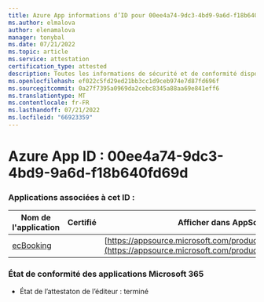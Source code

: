 ```yaml
---
title: Azure App informations d’ID pour 00ee4a74-9dc3-4bd9-9a6d-f18b640fd69d
ms.author: elmalova
author: elenamalova
manager: tonybal
ms.date: 07/21/2022
ms.topic: article
ms.service: attestation
certification_type: attested
description: Toutes les informations de sécurité et de conformité disponibles pour 00ee4a74-9dc3-4bd9-9a6d-f18b640fd69d.
ms.openlocfilehash: ef022c5fd29ed21bb3cc1d9ceb974e7d87fd696f
ms.sourcegitcommit: 0a27f7395a0969da2cebc8345a88aa69e841eff6
ms.translationtype: MT
ms.contentlocale: fr-FR
ms.lasthandoff: 07/21/2022
ms.locfileid: "66923359"
---
```

# <a name="azure-app-id-00ee4a74-9dc3-4bd9-9a6d-f18b640fd69d"></a>Azure App ID : 00ee4a74-9dc3-4bd9-9a6d-f18b640fd69d


### <a name="apps-associated-with-this-id"></a>Applications associées à cet ID :
| **Nom de l'application** | **Certifié** | **Afficher dans AppSource** |
|--------------|---------------|-----------------------|
| [ecBooking](../forward/WA200002096.md) |  | [https://appsource.microsoft.com/product/office/WA200002096](https://appsource.microsoft.com/product/office/WA200002096) |

### <a name="microsoft-365-app-compliance-status"></a>État de conformité des applications Microsoft 365
- État de l’attestaton de l’éditeur : terminé
